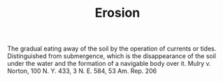 ---
title: Erosion
letter: E
permalink: "/definitions/bld-erosion.html"
body: The gradual eating away of the soil by the operation of currents or tides. Distinguished
  from submergence, which is the disappearance of the soil under the water and the
  formation of a navigable body over it. Mulry v. Norton, 100 N. Y. 433, 3 N. E. 584,
  53 Am. Rep. 206
published_at: '2018-07-07'
source: Black's Law Dictionary 2nd Ed (1910)
layout: post
---
